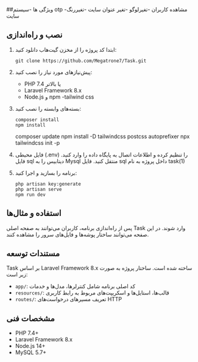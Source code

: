 
##ویژگی ها
-سیستم otp
-مشاهده کاربران
-تغیرلوگو
-تغیر عنوان سایت
-تغیررنگ سایت



## نصب و راه‌اندازی

1. ابتدا کد پروژه را از مخزن گیت‌هاب دانلود کنید:

   ```
   git clone https://github.com/Megatrone7/Task.git
   ```

2. پیش‌نیازهای مورد نیاز را نصب کنید:

   - PHP 7.4 یا بالاتر
   - Laravel Framework 8.x
   - Node.js و npm
   -tailwind css

3. بسته‌های وابسته را نصب کنید:

   ```
   composer install
   npm install
   ```
   composer update 
   npm install -D tailwindcss postcss autoprefixer
    npx tailwindcss init -p


4. فایل محیطی (.env) را تنظیم کرده و اطلاعات اتصال به پایگاه داده را وارد کنید.
فایل sql دیتابیس را به Mysql منتقل کنید.
فایل sql داخل پروژه به نام task(1)
5. برنامه را بسازید و اجرا کنید:

   ```
   php artisan key:generate
   php artisan serve
   npm run dev
   ```



## استفاده و مثال‌ها

پس از راه‌اندازی برنامه، کاربران می‌توانند به صفحه اصلی Task وارد شوند. در این صفحه می‌توانند ساختار پوشه‌ها و فایل‌های سرور را مشاهده کنند.


## مستندات توسعه

Task بر اساس Laravel Framework 8.x ساخته شده است. ساختار پروژه به صورت زیر است:

- `app/`: کد اصلی برنامه شامل کنترلرها، مدل‌ها و خدمات
- `resources/`: قالب‌ها، استایل‌ها و اسکریپت‌های مربوط به رابط کاربری
- `routes/`: تعریف مسیرهای درخواست‌های HTTP

## مشخصات فنی

- PHP 7.4+
- Laravel Framework 8.x
- Node.js 14+
- MySQL 5.7+ 


